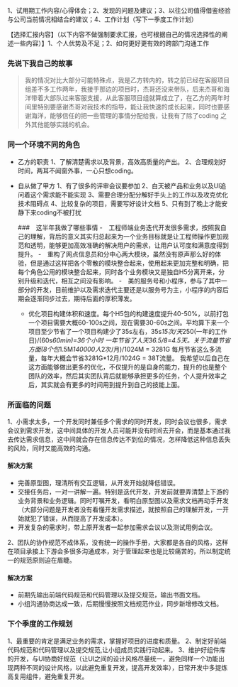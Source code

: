 1、试用期工作内容/心得体会；2、发现的问题及建议；3、以往公司值得借鉴经验与公司当前情况相结合的建议；4、工作计划（写下一季度工作计划）

【选择汇报内容】（以下内容不做强制要求汇报，也可根据自己的情况选择性的阐述一些内容）】1、个人优势及不足；2、如何更好更有效的跨部门沟通工作
###  先说下我自己的故事
  >我的情况对比大部分可能特殊点，我是乙方转内的，转之前已经在客服项目组差不多工作两年，我接手那边的项目时，杰哥还没来带队，后来杰哥和海洋带着大部队过来客服支援，从此客服项目组就算成立了，在乙方的两年时间里特别要感谢杰哥对我技术的指导，能让我快速的成长起来，同时也要感谢海洋，能够信任的把一些管理的事情分配给我，让我有了除了coding 之外其他能够实践的机会。

### 同一个环境不同的角色
- 乙方的职责
  1、了解清楚需求以及背景，高效高质量的产出。
  2、合理规划好时间，两耳不闻窗外事，一心只想coding。

- 自从做了甲方
  1、有了很多的评审会议要参加
  2、白天被产品和业务以及UI追问着这个需求能不能实现
  3、需要合理分配分解好手头上的工作以及攻克优化技术阻碍点
  4、比较复杂的项目，需要写好设计文档
  5、只有到了晚上才能安静下来coding不被打扰

  ###　这半年我做了哪些事情
  -　工程师端业务迭代开发很多需求，按照我自己的理解，背后的意义其实归总起来为一个业务目标就是让工程师操作更加规范和透明，能够更加高效准确的解决用户的需求，让用户认可度和满意度得到提升。
  -　重构了网点信息员和分中心两大模块，虽然没有原声那么好的体验，但是通过这样把各个零散的模块整合起来，使用起来更加完整和明确，把每个角色公用的模块整合起来，同时各个业务模块又是独自H5分离开来，分别升级和迭代，相互之间没有影响。
  -　美的服务号和小程序，参与了其中一部分的开发，目前维护以及需求迭代主要还是以服务号为主，小程序的内容后期会逐渐同步过去，期待后面的厚积薄发。
  - 优化项目构建体积和速度。每个H5包的构建速度提升40-50%，以前打包一个项目需要大概60-100s之间，现在需要30-60s之间。平均算下来一个项目至少节省了一个项目构建少了35s左右，35s*15次/天*250(一年的工作日)/(60s*60min)=36个小时 一年节省了人天36.5/8=4.5天。关于流量节省方面(8个包*1.5M*140000人*2次/月)/1024M = 3281G 每月节省这么多流量，每年大概会节省3281G*12月/1024G = 38T流量。 我希望以后自己在这方面能够做出更多的优化，不仅提升的是自身的能力，提升的也是整个团队的效率，然后其实团队背后就能够承担更多的任务，个人提升效率之后，其实就会有更多的时间用到提升到自己的技能上面。
  
###  所面临的问题
1、小需求太多，一个开发同时兼任多个需求的同时开发，同时会议也很多，需求会议到需求开发，这中间具体的开发人员可能并没有时间去开会，而是基本通过我去传达需求信息，这中间就会存在信息传达不到位的情况，怎样降低这种信息丢失的风险，同时又能高效的沟通。
####  解决方案
  - 完善原型图，理清所有交互逻辑，从开发开始就降低错误。
  - 交接任务后，一对一讲解一遍。特别是迭代开发，开发前就要弄清楚上下游的业务背景和业务逻辑。同时叮嘱开发，看明白原型图以及需求文档再动手开发（大部分问题是开发者没有看懂开发需求描述，就按照自己的理解开发，一开始就犯了错误，从而提高了开发成本）。
  - 开发复杂的需求时，带上原开发者一起参加需求会议以及测试用例会议。
  
2、团队的协作规范不成体系，没有统一的操作手册，大家都是各自的风格，这样在项目承接上下游会多很多沟通成本，对于管理起来也是比较痛苦的，所以制定统一的规范原则迫在眉睫。
#### 解决方案
 - 前期先输出前端代码规范和代码管理以及提交规范，输出书面文档。
 - 小组沟通协商达成一致，后期慢慢按照文档规范作业，同步新增修改文档。

### 下个季度的工作规划
1、最重要的肯定是满足业务的需求，掌握好项目的进度和质量。
2、制定好前端代码规范和代码管理以及提交规范,让小组成员实践行动起来。
3、维护好组件库的开发，与UI协商好规范（让UI之间的设计风格尽量统一，避免同样一个功能出现两种不同的设计风格，以此避免重复开发，提高开发效率），日常开发中多提炼高复用组件，避免重复开发。